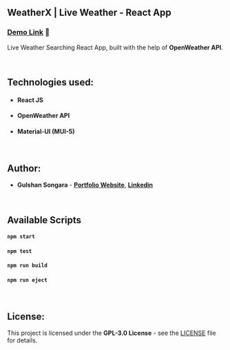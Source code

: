 ## WeatherX | Live Weather - React App

### [Demo Link](https://weatherx-live.netlify.app/) 🔗

Live Weather Searching React App, built with the help of **OpenWeather API**.

<br/>

## Technologies used:

- #### **React JS**
- #### **OpenWeather API**
- #### **Material-UI (MUI-5)**

<br/>

## Author:

- **Gulshan Songara** - **[Portfolio Website](https://gulshansongara.netlify.app)**, **[Linkedin](https://www.linkedin.com/in/gulshan-songara/)**

<br/>

## Available Scripts

#### `npm start`

#### `npm test`

#### `npm run build`

#### `npm run eject`

<br/>

## License:

This project is licensed under the  **GPL-3.0 License** - see the [LICENSE](LICENSE) file for details.
